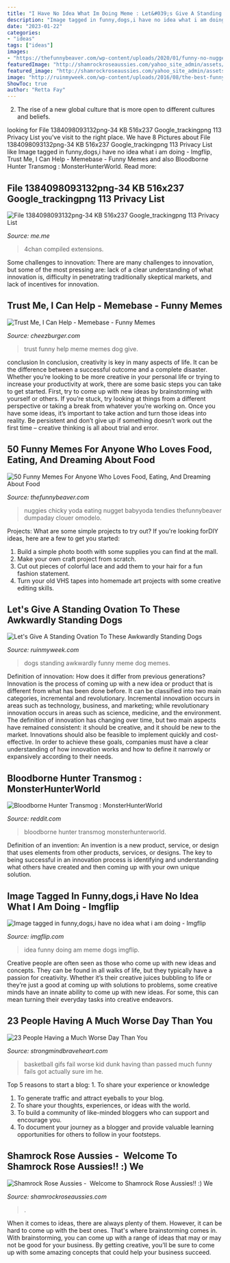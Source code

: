 ```yaml
---
title: "I Have No Idea What Im Doing Meme : Let&#039;s Give A Standing Ovation To These Awkwardly Standing Dogs"
description: "Image tagged in funny,dogs,i have no idea what i am doing"
date: "2023-01-22"
categories:
- "ideas"
tags: ["ideas"]
images:
- "https://thefunnybeaver.com/wp-content/uploads/2020/01/funny-no-nugget.jpg"
featuredImage: "http://shamrockroseaussies.com/yahoo_site_admin/assets/images/DSC_0131.262172613_std.JPG"
featured_image: "http://shamrockroseaussies.com/yahoo_site_admin/assets/images/DSC_0131.262172613_std.JPG"
image: "http://ruinmyweek.com/wp-content/uploads/2016/08/the-best-funny-pictures-of-awkwardly-standing-dogs-shower-pug.jpg"
ShowToc: true
author: "Retta Fay"
---
```



2. The rise of a new global culture that is more open to different cultures and beliefs. 

	

		
looking for File 1384098093132png-34 KB 516x237 Google_trackingpng 113 Privacy List you've visit to the right place. We have 8 Pictures about File 1384098093132png-34 KB 516x237 Google_trackingpng 113 Privacy List like Image tagged in funny,dogs,i have no idea what i am doing - Imgflip, Trust Me, I Can Help - Memebase - Funny Memes and also Bloodborne Hunter Transmog : MonsterHunterWorld. Read more:
		
    
## File 1384098093132png-34 KB 516x237 Google_trackingpng 113 Privacy List

<img loading=lazy src="https://pics.me.me/thumb_file-1384098093132-png-34-kb-516x237-google-tracking-png-1-13-privacy-list-lea69jxili-d9-11-10-13-sun-09-41-utc-6-51612136.png" onerror="this.onerror=null;this.src='https://tse1.mm.bing.net/th?id=OIP.xCJ_4xJlD5ExacuggSv0JQAAAA&amp;pid=15.1';" alt="File 1384098093132png-34 KB 516x237 Google_trackingpng 113 Privacy List">

_Source: me.me_

>4chan compiled extensions. 

	

Some challenges to innovation:
There are many challenges to innovation, but some of the most pressing are: lack of a clear understanding of what innovation is, difficulty in penetrating traditionally skeptical markets, and lack of incentives for innovation.

    
## Trust Me, I Can Help - Memebase - Funny Memes

<img loading=lazy src="https://i.chzbgr.com/original/9068840704/h8BFAFBF8/funny-meme-about-dog-that-looks-like-its-going-to-give-unsolicited-advice" onerror="this.onerror=null;this.src='https://tse2.mm.bing.net/th?id=OIP.8l1XjdILGOSjaE0wkfW9oAHaHa&amp;pid=15.1';" alt="Trust Me, I Can Help - Memebase - Funny Memes">

_Source: cheezburger.com_

>trust funny help meme memes dog give. 

	

conclusion
In conclusion, creativity is key in many aspects of life. It can be the difference between a successful outcome and a complete disaster. Whether you’re looking to be more creative in your personal life or trying to increase your productivity at work, there are some basic steps you can take to get started.
First, try to come up with new ideas by brainstorming with yourself or others. If you’re stuck, try looking at things from a different perspective or taking a break from whatever you’re working on. Once you have some ideas, it’s important to take action and turn those ideas into reality. Be persistent and don’t give up if something doesn’t work out the first time – creative thinking is all about trial and error.

    
## 50 Funny Memes For Anyone Who Loves Food, Eating, And Dreaming About Food

<img loading=lazy src="https://thefunnybeaver.com/wp-content/uploads/2020/01/funny-no-nugget.jpg" onerror="this.onerror=null;this.src='https://tse3.mm.bing.net/th?id=OIP.kznwshbi5BZEl11Z8M4nCQHaGO&amp;pid=15.1';" alt="50 Funny Memes For Anyone Who Loves Food, Eating, And Dreaming About Food">

_Source: thefunnybeaver.com_

>nuggies chicky yoda eating nugget babyyoda tendies thefunnybeaver dumpaday clouer omodelo. 

	

Projects: What are some simple projects to try out?
If you're looking forDIY ideas, here are a few to get you started: 
1. Build a simple photo booth with some supplies you can find at the mall.
2. Make your own craft project from scratch.
3. Cut out pieces of colorful lace and add them to your hair for a fun fashion statement. 
4. Turn your old VHS tapes into homemade art projects with some creative editing skills.

    
## Let&#039;s Give A Standing Ovation To These Awkwardly Standing Dogs

<img loading=lazy src="http://ruinmyweek.com/wp-content/uploads/2016/08/the-best-funny-pictures-of-awkwardly-standing-dogs-shower-pug.jpg" onerror="this.onerror=null;this.src='https://tse3.mm.bing.net/th?id=OIP.X0ZOy_YRmMGr1XeMoTx-ZwHaJ8&amp;pid=15.1';" alt="Let&#039;s Give A Standing Ovation To These Awkwardly Standing Dogs">

_Source: ruinmyweek.com_

>dogs standing awkwardly funny meme dog memes. 

	

Definition of innovation: How does it differ from previous generations?
Innovation is the process of coming up with a new idea or product that is different from what has been done before. It can be classified into two main categories, incremental and revolutionary. Incremental innovation occurs in areas such as technology, business, and marketing; while revolutionary innovation occurs in areas such as science, medicine, and the environment. 
The definition of innovation has changing over time, but two main aspects have remained consistent: it should be creative, and it should be new to the market. Innovations should also be feasible to implement quickly and cost-effective. In order to achieve these goals, companies must have a clear understanding of how innovation works and how to define it narrowly or expansively according to their needs.

    
## Bloodborne Hunter Transmog : MonsterHunterWorld

<img loading=lazy src="https://preview.redd.it/6hex31x9nsb41.png?auto=webp&amp;s=7eb92645fa993282326ac65d6d3546a73faead9d" onerror="this.onerror=null;this.src='https://tse3.mm.bing.net/th?id=OIP.NQOyH-kUAc81ET2KMP1QdQAAAA&amp;pid=15.1';" alt="Bloodborne Hunter Transmog : MonsterHunterWorld">

_Source: reddit.com_

>bloodborne hunter transmog monsterhunterworld. 

	

Definition of an invention:
An invention is a new product, service, or design that uses elements from other products, services, or designs. The key to being successful in an innovation process is identifying and understanding what others have created and then coming up with your own unique solution.

    
## Image Tagged In Funny,dogs,i Have No Idea What I Am Doing - Imgflip

<img loading=lazy src="http://i.imgflip.com/1nj5e.jpg" onerror="this.onerror=null;this.src='https://tse3.mm.bing.net/th?id=OIP.eXaDorIQ1FTTGqxpajCm2gHaFV&amp;pid=15.1';" alt="Image tagged in funny,dogs,i have no idea what i am doing - Imgflip">

_Source: imgflip.com_

>idea funny doing am meme dogs imgflip. 

	

Creative people are often seen as those who come up with new ideas and concepts. They can be found in all walks of life, but they typically have a passion for creativity. Whether it’s their creative juices bubbling to life or they’re just a good at coming up with solutions to problems, some creative minds have an innate ability to come up with new ideas. For some, this can mean turning their everyday tasks into creative endeavors.

    
## 23 People Having A Much Worse Day Than You

<img loading=lazy src="http://www.strongmindbraveheart.com/wp-content/uploads/14-kid-toy-basketball-fail-basketball-fail-gifs.gif" onerror="this.onerror=null;this.src='https://tse4.mm.bing.net/th?id=OIP.y6ISw4PRyZ93lAeZPn1IowHaE7&amp;pid=15.1';" alt="23 People Having a Much Worse Day Than You">

_Source: strongmindbraveheart.com_

>basketball gifs fail worse kid dunk having than passed much funny fails got actually sure im he. 

	

Top 5 reasons to start a blog: 1. To share your experience or knowledge
1. To generate traffic and attract eyeballs to your blog. 
2. To share your thoughts, experiences, or ideas with the world. 
3. To build a community of like-minded bloggers who can support and encourage you. 
4. To document your journey as a blogger and provide valuable learning opportunities for others to follow in your footsteps. 

    
## Shamrock Rose Aussies - ﻿﻿﻿ Welcome To Shamrock Rose Aussies!! :) We

<img loading=lazy src="http://shamrockroseaussies.com/yahoo_site_admin/assets/images/DSC_0131.262172613_std.JPG" onerror="this.onerror=null;this.src='https://tse2.mm.bing.net/th?id=OIP.FA26ASpfj6MQy1hfWiuc9wHaE-&amp;pid=15.1';" alt="Shamrock Rose Aussies - ﻿﻿﻿ Welcome to Shamrock Rose Aussies!! :) We">

_Source: shamrockroseaussies.com_

>. 

	

When it comes to ideas, there are always plenty of them. However, it can be hard to come up with the best ones. That's where brainstorming comes in. With brainstorming, you can come up with a range of ideas that may or may not be good for your business. By getting creative, you'll be sure to come up with some amazing concepts that could help your business succeed.

